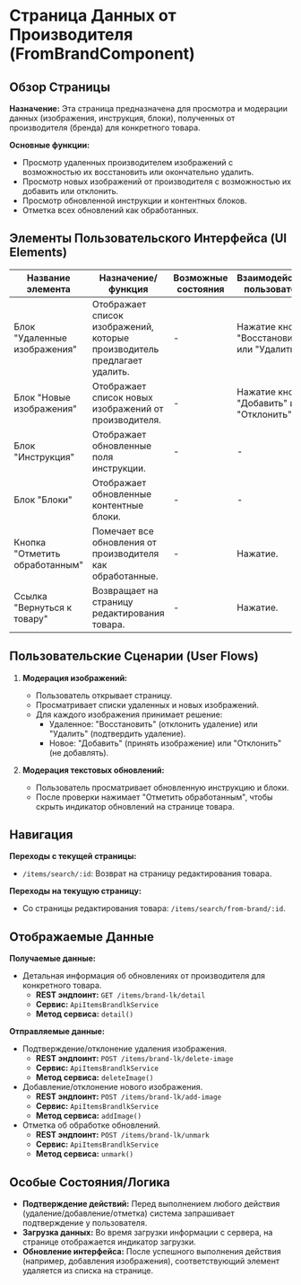 # Страница Данных от Производителя (FromBrandComponent)

## Обзор Страницы

**Назначение:** Эта страница предназначена для просмотра и модерации данных (изображения, инструкция, блоки), полученных от производителя (бренда) для конкретного товара.

**Основные функции:**
-   Просмотр удаленных производителем изображений с возможностью их восстановить или окончательно удалить.
-   Просмотр новых изображений от производителя с возможностью их добавить или отклонить.
-   Просмотр обновленной инструкции и контентных блоков.
-   Отметка всех обновлений как обработанных.

## Элементы Пользовательского Интерфейса (UI Elements)

| Название элемента | Назначение/функция | Возможные состояния | Взаимодействие пользователя |
| --- | --- | --- | --- |
| Блок "Удаленные изображения" | Отображает список изображений, которые производитель предлагает удалить. | - | Нажатие кнопок "Восстановить" или "Удалить". |
| Блок "Новые изображения" | Отображает список новых изображений от производителя. | - | Нажатие кнопок "Добавить" или "Отклонить". |
| Блок "Инструкция" | Отображает обновленные поля инструкции. | - | - |
| Блок "Блоки" | Отображает обновленные контентные блоки. | - | - |
| Кнопка "Отметить обработанным" | Помечает все обновления от производителя как обработанные. | - | Нажатие. |
| Ссылка "Вернуться к товару" | Возвращает на страницу редактирования товара. | - | Нажатие. |

## Пользовательские Сценарии (User Flows)

1.  **Модерация изображений:**
    -   Пользователь открывает страницу.
    -   Просматривает списки удаленных и новых изображений.
    -   Для каждого изображения принимает решение:
        -   Удаленное: "Восстановить" (отклонить удаление) или "Удалить" (подтвердить удаление).
        -   Новое: "Добавить" (принять изображение) или "Отклонить" (не добавлять).

2.  **Модерация текстовых обновлений:**
    -   Пользователь просматривает обновленную инструкцию и блоки.
    -   После проверки нажимает "Отметить обработанным", чтобы скрыть индикатор обновлений на странице товара.

## Навигация

**Переходы с текущей страницы:**
-   `/items/search/:id`: Возврат на страницу редактирования товара.

**Переходы на текущую страницу:**
-   Со страницы редактирования товара: `/items/search/from-brand/:id`.

## Отображаемые Данные

**Получаемые данные:**
-   Детальная информация об обновлениях от производителя для конкретного товара.
    -   **REST эндпоинт:** `GET /items/brand-lk/detail`
    -   **Сервис:** `ApiItemsBrandlkService`
    -   **Метод сервиса:** `detail()`

**Отправляемые данные:**
-   Подтверждение/отклонение удаления изображения.
    -   **REST эндпоинт:** `POST /items/brand-lk/delete-image`
    -   **Сервис:** `ApiItemsBrandlkService`
    -   **Метод сервиса:** `deleteImage()`
-   Добавление/отклонение нового изображения.
    -   **REST эндпоинт:** `POST /items/brand-lk/add-image`
    -   **Сервис:** `ApiItemsBrandlkService`
    -   **Метод сервиса:** `addImage()`
-   Отметка об обработке обновлений.
    -   **REST эндпоинт:** `POST /items/brand-lk/unmark`
    -   **Сервис:** `ApiItemsBrandlkService`
    -   **Метод сервиса:** `unmark()`

## Особые Состояния/Логика

-   **Подтверждение действий:** Перед выполнением любого действия (удаление/добавление/отметка) система запрашивает подтверждение у пользователя.
-   **Загрузка данных:** Во время загрузки информации с сервера, на странице отображается индикатор загрузки.
-   **Обновление интерфейса:** После успешного выполнения действия (например, добавления изображения), соответствующий элемент удаляется из списка на странице.
